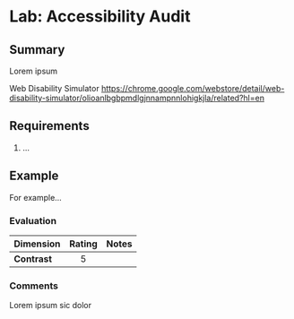 # Lab: Accessibility Audit

## Summary 

Lorem ipsum

Web Disability Simulator
https://chrome.google.com/webstore/detail/web-disability-simulator/olioanlbgbpmdlgjnnampnnlohigkjla/related?hl=en




## Requirements
1. ...

## Example

For example...

### Evaluation

| Dimension      | Rating | Notes                                                    |
| :------------- | :----: | :------------------------------------------------------- |
| __Contrast__   | 5      |                                                          |


### Comments

Lorem ipsum sic dolor


